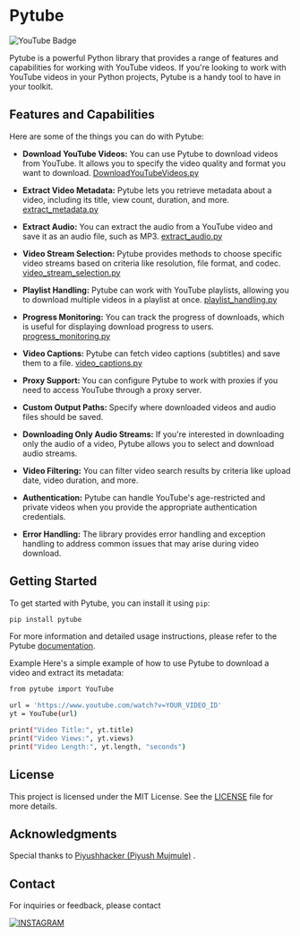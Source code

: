 # Pytube
![YouTube Badge](https://img.shields.io/badge/YouTube-F00?logo=youtube&logoColor=fff&style=for-the-badge)

Pytube is a powerful Python library that provides a range of features and capabilities for working with YouTube videos. If you're looking to work with YouTube videos in your Python projects, Pytube is a handy tool to have in your toolkit.

## Features and Capabilities

Here are some of the things you can do with Pytube:

- **Download YouTube Videos:** You can use Pytube to download videos from YouTube. It allows you to specify the video quality and format you want to download.
   [DownloadYouTubeVideos.py](DownloadYouTubeVideos.py) 


- **Extract Video Metadata:** Pytube lets you retrieve metadata about a video, including its title, view count, duration, and more.
  [extract_metadata.py](extract_metadata.py)


- **Extract Audio:** You can extract the audio from a YouTube video and save it as an audio file, such as MP3.
[extract_audio.py](extract_audio.py)


- **Video Stream Selection:** Pytube provides methods to choose specific video streams based on criteria like resolution, file format, and codec.
[video_stream_selection.py](video_stream_selection.py)


- **Playlist Handling:** Pytube can work with YouTube playlists, allowing you to download multiple videos in a playlist at once.
[playlist_handling.py](playlist_handling.py)


- **Progress Monitoring:** You can track the progress of downloads, which is useful for displaying download progress to users.
[progress_monitoring.py](progress_monitoring.py)


- **Video Captions:** Pytube can fetch video captions (subtitles) and save them to a file.
[video_captions.py](video_captions.py)


- **Proxy Support:** You can configure Pytube to work with proxies if you need to access YouTube through a proxy server.

- **Custom Output Paths:** Specify where downloaded videos and audio files should be saved.

- **Downloading Only Audio Streams:** If you're interested in downloading only the audio of a video, Pytube allows you to select and download audio streams.

- **Video Filtering:** You can filter video search results by criteria like upload date, video duration, and more.

- **Authentication:** Pytube can handle YouTube's age-restricted and private videos when you provide the appropriate authentication credentials.

- **Error Handling:** The library provides error handling and exception handling to address common issues that may arise during video download.

## Getting Started

To get started with Pytube, you can install it using `pip`:

```bash
pip install pytube
```
For more information and detailed usage instructions, please refer to the Pytube [documentation](https://pytube.io/).

Example
Here's a simple example of how to use Pytube to download a video and extract its metadata:

```bash
from pytube import YouTube

url = 'https://www.youtube.com/watch?v=YOUR_VIDEO_ID'
yt = YouTube(url)

print("Video Title:", yt.title)
print("Video Views:", yt.views)
print("Video Length:", yt.length, "seconds")

```
## License

This project is licensed under the MIT License. See the [LICENSE](LICENSE) file for more details.

## Acknowledgments


Special thanks to [Piyushhacker (Piyush Mujmule)](https://github.com/HacktiveMindset) .

## Contact

For inquiries or feedback, please contact

[![INSTAGRAM](https://img.shields.io/badge/Instagram-E4405F?style=for-the-badge&logo=instagram&logoColor=white)](https://www.instagram.com/piyush.mujmule)
